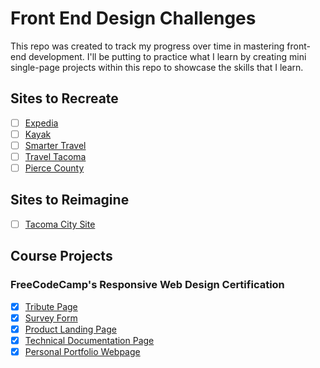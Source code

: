 # Front End Design Challenges

This repo was created to track my progress over time in mastering front-end development. I'll be putting to practice what I learn by creating mini single-page projects within this repo to showcase the skills that I learn.

## Sites to Recreate
- [ ] [Expedia](https://www.expedia.com/)
- [ ] [Kayak](https://www.kayak.com/)
- [ ] [Smarter Travel](https://www.smartertravel.com/)
- [ ] [Travel Tacoma](https://www.traveltacoma.com/)
- [ ] [Pierce County](https://www.co.pierce.wa.us/)

## Sites to Reimagine
- [ ] [Tacoma City Site](https://www.cityoftacoma.org/)

## Course Projects
### FreeCodeCamp's Responsive Web Design Certification
- [x] [Tribute Page](https://codepen.io/Bpeters23/pen/GRgvopB)
- [x] [Survey Form](https://codepen.io/Bpeters23/pen/BaydKqp)
- [x] [Product Landing Page](https://codepen.io/Bpeters23/pen/vYEegxG)
- [x] [Technical Documentation Page](https://codepen.io/Bpeters23/pen/VwYrPrY)
- [x] [Personal Portfolio Webpage](https://codepen.io/Bpeters23/pen/VwYryoQ)
